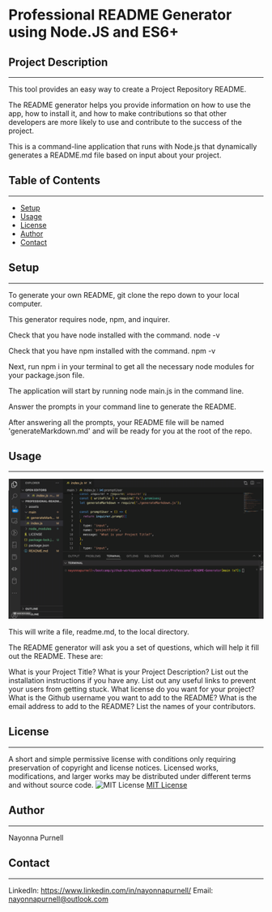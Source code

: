 # Professional README Generator using Node.JS and ES6+

## Project Description
 ------
This tool provides an easy way to create a Project Repository README.

The README generator helps you provide information on how to use the app, how to install it, and how to make contributions so that other developers are more likely to use and contribute to the success of the project.

This is a command-line application that runs with Node.js that dynamically generates a README.md file based on input about your project.

## Table of Contents
  ------  
  - [Setup](#setup)
  - [Usage](#usage)
  - [License](#license)
  - [Author](#author)
  - [Contact](#contact)
  
 ## Setup 
  ------

  To generate your own README, git clone the repo down to your local computer.

  This generator requires node, npm, and inquirer.

  Check that you have node installed with the command.
  node -v

  Check that you have npm installed with the command.
  npm -v

  Next, run npm i in your terminal to get all the necessary node modules for your package.json file.

  The application will start by running node main.js in the command line.

  Answer the prompts in your command line to generate the README.

  After answering all the prompts, your README file will be named 'generateMarkdown.md' and will be ready for you at the root of the repo.

  ## Usage 
  ------

  ![ProjectScreenshots](./assets/images/readmeGif.gif)

This will write a file, readme.md, to the local directory.

The README generator will ask you a set of questions, which will help it fill out the README. These are:

What is your Project Title?
What is your Project Description?
List out the installation instructions if you have any.
List out any useful links to prevent your users from getting stuck.
What license do you want for your project?
What is the Github username you want to add to the README?
What is the email address to add to the README?
List the names of your contributors.

  
  ## License
  ------
 A short and simple permissive license with conditions only requiring preservation of copyright and license notices. Licensed works, modifications, and larger works may be distributed under different terms and without source code.  ![MIT License](https://img.shields.io/badge/license-MIT-brightgreen)  [MIT License](https://choosealicense.com/licenses/mit/)  

   ## Author
  ------
  Nayonna Purnell

   ## Contact
  ------
  LinkedIn: https://www.linkedin.com/in/nayonnapurnell/
  Email:  nayonnapurnell@outlook.com